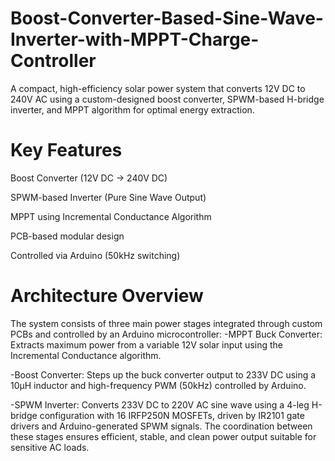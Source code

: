 # Boost-Converter-Based-Sine-Wave-Inverter-with-MPPT-Charge-Controller
A compact, high-efficiency solar power system that converts 12V DC to 240V AC using a custom-designed boost converter, SPWM-based H-bridge inverter, and MPPT algorithm for optimal energy extraction.
# Key Features
Boost Converter (12V DC → 240V DC)

SPWM-based Inverter (Pure Sine Wave Output)

MPPT using Incremental Conductance Algorithm

PCB-based modular design

Controlled via Arduino (50kHz switching)
# Architecture Overview
The system consists of three main power stages integrated through custom PCBs and controlled by an Arduino microcontroller:
-MPPT Buck Converter: Extracts maximum power from a variable 12V solar input using the Incremental Conductance algorithm.

-Boost Converter: Steps up the buck converter output to 233V DC using a 10μH inductor and high-frequency PWM (50kHz) controlled by Arduino.

-SPWM Inverter: Converts 233V DC to 220V AC sine wave using a 4-leg H-bridge configuration with 16 IRFP250N MOSFETs, driven by IR2101 gate drivers and Arduino-generated SPWM signals.
The coordination between these stages ensures efficient, stable, and clean power output suitable for sensitive AC loads.
